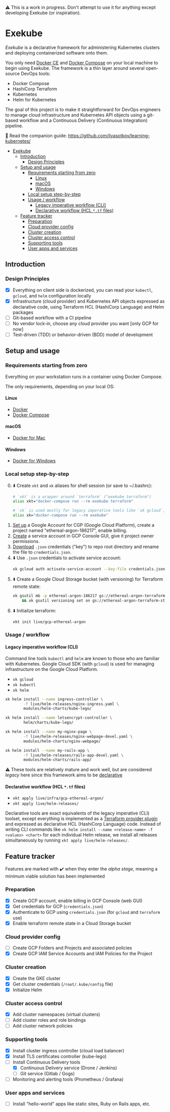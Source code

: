 ⚠️ This is a work in progress. Don't attempt to use it for anything except developing Exekube (or inspiration).

# Exekube

*Exekube* is a declarative framework for administering Kubernetes clusters and deploying containerized software onto them.

You only need [Docker CE](/) and [Docker Compose](/) on your local machine to begin using Exekube. The framework is a thin layer around several open-source DevOps tools:

- Docker Compose
- HashiCorp Terraform
- Kubernetes
- Helm for Kubernetes

The goal of this project is to make it straightforward for DevOps engineers to manage cloud infrastructure and Kubernetes API objects using a git-based workflow and a Continuous Delivery (Continuous Integration) pipeline.

📘 Read the companion guide: <https://github.com/ilyasotkov/learning-kubernetes/>

<!-- TOC depthFrom:1 depthTo:6 withLinks:1 updateOnSave:1 orderedList:0 -->

- [Exekube](#exekube)
	- [Introduction](#introduction)
		- [Design Principles](#design-principles)
	- [Setup and usage](#setup-and-usage)
		- [Requirements starting from zero](#requirements-starting-from-zero)
			- [Linux](#linux)
			- [macOS](#macos)
			- [Windows](#windows)
		- [Local setup step-by-step](#local-setup-step-by-step)
		- [Usage / workflow](#usage-workflow)
			- [Legacy imperative workflow (CLI)](#legacy-imperative-workflow-cli)
			- [Declarative workflow (HCL `*.tf` files)](#declarative-workflow-hcl-tf-files)
	- [Feature tracker](#feature-tracker)
		- [Preparation](#preparation)
		- [Cloud provider config](#cloud-provider-config)
		- [Cluster creation](#cluster-creation)
		- [Cluster access control](#cluster-access-control)
		- [Supporting tools](#supporting-tools)
		- [User apps and services](#user-apps-and-services)

<!-- /TOC -->

## Introduction

### Design Principles

- [x] Everything on client side is dockerized, you can read your `kubectl`, `gcloud`, and `helm` configuration locally
- [x] Infrastructure (cloud provider) and Kubernetes API objects expressed as declarative code, using Terraform HCL (HashiCorp Language) and Helm packages
- [ ] Git-based workflow with a CI pipeline
- [ ] No vendor lock-in, choose any cloud provider you want [only GCP for now]
- [ ] Test-driven (TDD) or behavior-driven (BDD) model of development

## Setup and usage

### Requirements starting from zero

Everything on your workstation runs in a container using Docker Compose.

The only requirements, depending on your local OS:

#### Linux

- [Docker](/)
- [Docker Compose](/)

#### macOS

- [Docker for Mac](/)

#### Windows

- [Docker for Windows](/)

### Local setup step-by-step

0. ⬇️ Create `xkt` and `xk` aliases for shell session (or save to ~/.bashrc):
    ```bash
    # `xkt` is a wrapper around `terraform` ("exekube terraform")
    alias xkt="docker-compose run --rm exekube terraform"

    # `xk` is used mostly for legacy imperative tools like `xk gcloud`, `xk kubectl`, `xk helm`
    alias xk="docker-compose run --rm exekube"
    ```
1. [Set up](https://console.cloud.google.com/) a Google Account for CGP (Google Cloud Platform), create a project named "ethereal-argon-186217", enable billing.
2. [Create](/) a service account in GCP Console GUI, give it project owner permissions.
3. [Download](/) `.json` credentials ("key") to repo root directory and rename the file to `credentials.json`.
4. ⬇️ Use `.json` credentials to activate service account:
    ```sh
    xk gcloud auth activate-service-account --key-file credentials.json
    ```
5. ⬇️ Create a Google Cloud Storage bucket (with versioning) for Terraform remote state:
    ```sh
    xk gsutil mb -p ethereal-argon-186217 gs://ethereal-argon-terraform-state \
        && xk gsutil versioning set on gs://ethereal-argon-terraform-state
    ```
6. ⬇️ Initialize terraform:
    ```sh
    xkt init live/gcp-ethereal-argon
    ```

### Usage / workflow

#### Legacy imperative workflow (CLI)

Command line tools `kubectl` and `helm` are known to those who are familiar with Kubernetes. Google Cloud SDK (with `gcloud`) is used for managing infrastructure on the Google Cloud Platform.

- `xk gcloud`
- `xk kubectl`
- `xk helm`

```sh
xk helm install --name ingress-controller \
        -f live/helm-releases/nginx-ingress.yaml \
        modules/helm-charts/kube-lego/

xk helm install --name letsencrypt-controller \
        helm/charts/kube-lego/

xk helm install --name my-nginx-page \
        -f live/helm-releases/nginx-webpage-devel.yaml \
        modules/helm-charts/nginx-webpage/

xk helm install --name my-rails-app \
        -f live/helm-releases/rails-app-devel.yaml \
        modules/helm-charts/rails-app/
```

⚠️ These tools are relatively mature and work well, but are considered *legacy* here since this framework aims to be [declarative](/)

#### Declarative workflow (HCL `*.tf` files)

- `xkt apply live/infra/gcp-ethereal-argon/`
- `xkt apply live/helm-releases/`

Declarative tools are exact equivalents of the legacy imperative (CLI) toolset, except everything is implemented as a [Terraform provider plugin](/) and expressed as declarative HCL (HashiCorp Language) code. Instead of writing CLI commands like `xk helm install --name <release-name> -f <values> <chart>` for each individual Helm release, we install all releases simultaneously by running `xkt apply live/helm-releases/`.

## Feature tracker

Features are marked with ✔️ when they enter the *alpha stage*, meaning a minimum viable solution has been implemented

### Preparation

- [x] Create GCP account, enable billing in GCP Console (web GUI)
- [x] Get credentials for GCP (`credentials.json`)
- [x] Authenticate to GCP using `credentials.json` (for `gcloud` and `terraform` use)
- [x] Enable terraform remote state in a Cloud Storage bucket

### Cloud provider config

- [ ] Create GCP Folders and Projects and associated policies
- [x] Create GCP IAM Service Accounts and IAM Policies for the Project

### Cluster creation

- [x] Create the GKE cluster
- [x] Get cluster credentials (`/root/.kube/config` file)
- [x] Initialize Helm

### Cluster access control

- [x] Add cluster namespaces (virtual clusters)
- [ ] Add cluster roles and role bindings
- [ ] Add cluster network policies

### Supporting tools

- [x] Install cluster ingress controller (cloud load balancer)
- [x] Install TLS certificates controller (kube-lego)
- [ ] Install Continuous Delivery tools
    - [x] Continuous Delivery service (Drone / Jenkins)
    - [ ] Git service (Gitlab / Gogs)
- [ ] Monitoring and alerting tools (Prometheus / Grafana)

### User apps and services

- [ ] Install "hello-world" apps like static sites, Ruby on Rails apps, etc.
